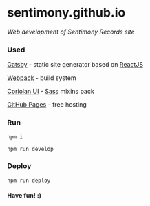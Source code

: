 # sentimony.github.io

_Web development of Sentimony Records site_

### Used

[Gatsby](https://github.com/gatsbyjs/gatsby) - static site generator based on [ReactJS](https://facebook.github.io/react)

[Webpack](https://webpack.github.io) - build system

[Coriolan UI](https://coriolan-ui.github.io) - [Sass](http://sass-lang.com) mixins pack

[GitHub Pages](https://pages.github.com) - free hosting

### Run

`npm i`

`npm run develop`

### Deploy

`npm run deploy`

#### Have fun! :)
